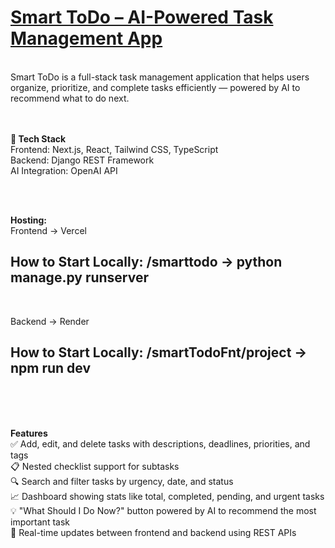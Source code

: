<h1><a href="https://smart-todo-six.vercel.app/">Smart ToDo – AI-Powered Task Management App</a></h1><br>
Smart ToDo is a full-stack task management application that helps users organize, prioritize, and complete tasks efficiently — powered by AI to recommend what to do next.

<br>
<br>
<br>


<b>🔧 Tech Stack</b><br>
Frontend: Next.js, React, Tailwind CSS, TypeScript<br>
Backend: Django REST Framework<br>
AI Integration: OpenAI API<br>

<br>
<br>

<b>Hosting:</b><br>
Frontend → Vercel<br>
## How to Start Locally: /smarttodo -> python manage.py runserver<br>
<br>

Backend → Render<br>
## How to Start Locally: /smartTodoFnt/project -> npm run dev<br>

<br>
<br>
<br>


<b>Features</b><br>
✅ Add, edit, and delete tasks with descriptions, deadlines, priorities, and tags<br>
📋 Nested checklist support for subtasks<br>
🔍 Search and filter tasks by urgency, date, and status<br>
📈 Dashboard showing stats like total, completed, pending, and urgent tasks<br>
💡 "What Should I Do Now?" button powered by AI to recommend the most important task<br>
🔄 Real-time updates between frontend and backend using REST APIs<br>
